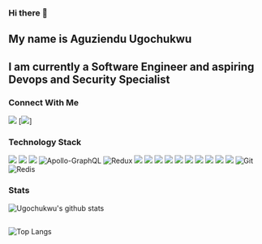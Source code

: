 ### Hi there 👋

## My name is Aguziendu Ugochukwu

## I am currently a Software Engineer and aspiring Devops and Security Specialist 

### Connect With Me

[<img src="https://img.shields.io/badge/linkedin-%230077B5.svg?&style=for-the-badge&logo=linkedin&logoColor=white" />](https://www.linkedin.com/in/aguziendu-ugochukwu/)       [<img src="https://img.shields.io/badge/twitter-%231DA1F2.svg?&style=for-the-badge&logo=twitter&logoColor=white" />]

### Technology Stack
<img src="https://img.shields.io/badge/javascript%20-%23323330.svg?&style=for-the-badge&logo=javascript&logoColor=%23F7DF1E" />   <img src="https://img.shields.io/badge/node.js%20-%2343853D.svg?&style=for-the-badge&logo=node.js&logoColor=white" />   <img src="https://img.shields.io/badge/react%20-%2320232a.svg?&style=for-the-badge&logo=react&logoColor=%2361DAFB" /> <img alt="Apollo-GraphQL" src="https://img.shields.io/badge/-ApolloGraphQL-311C87?style=for-the-badge&logo=apollo-graphql"/> <img alt="Redux" src="https://img.shields.io/badge/redux-%23593d88.svg?style=for-the-badge&logo=redux&logoColor=white"/>  <img src="https://img.shields.io/badge/express.js%20-%23404d59.svg?&style=for-the-badge" />   <img src="https://img.shields.io/badge/css3%20-%231572B6.svg?&style=for-the-badge&logo=css3&logoColor=white" />   <img src="https://img.shields.io/badge/typescript%20-%23007ACC.svg?&style=for-the-badge&logo=typescript&logoColor=white" />   <img src="https://img.shields.io/badge/react_native%20-%2320232a.svg?&style=for-the-badge&logo=react&logoColor=%2361DAFB" />   <img src="https://img.shields.io/badge/html5%20-%23E34F26.svg?&style=for-the-badge&logo=html5&logoColor=white" />   <img src="https://img.shields.io/badge/sass%20-%23CC6699.svg?&style=for-the-badge&logo=sass&logoColor=white" />   <img src="https://img.shields.io/badge/mysql-%2300f.svg?&style=for-the-badge&logo=mysql&logoColor=white" />   <img src="https://img.shields.io/badge/postgres-%23316192.svg?&style=for-the-badge&logo=postgresql&logoColor=white" />   <img src="https://img.shields.io/badge/MongoDB-%234ea94b.svg?&style=for-the-badge&logo=mongodb&logoColor=white" />   <img src="https://img.shields.io/badge/Amazon%20AWS-%23232F3E?logo=amazon-aws&logoColor=white&style=for-the-badge" /> <img alt="Git" src="https://img.shields.io/badge/git-%23F05033.svg?style=for-the-badge&logo=git&logoColor=white"/> <img alt="Redis" src="https://img.shields.io/badge/redis-%23DD0031.svg?style=for-the-badge&logo=redis&logoColor=white"/>

### Stats
![Ugochukwu's github stats](https://github-readme-stats.vercel.app/api?username=iamug&count_private=true&hide=contribs,issues,prs&show_icons=true&theme=radical)
##
![Top Langs](https://github-readme-stats.vercel.app/api/top-langs/?username=iamug&layout=compact)


<!--
**iamug/iamug** is a ✨ _special_ ✨ repository because its `README.md` (this file) appears on your GitHub profile.

Here are some ideas to get you started:

- 🔭 I’m currently and always learning new things.
- 🌱 I’m currently learning ...
- 👯 I’m looking to collaborate on ...
- 🤔 I’m looking for help with ...
- 💬 Ask me about ...
- 📫 How to reach me: ...
- 😄 Pronouns: ...
- ⚡ Fun fact: ...
-->

